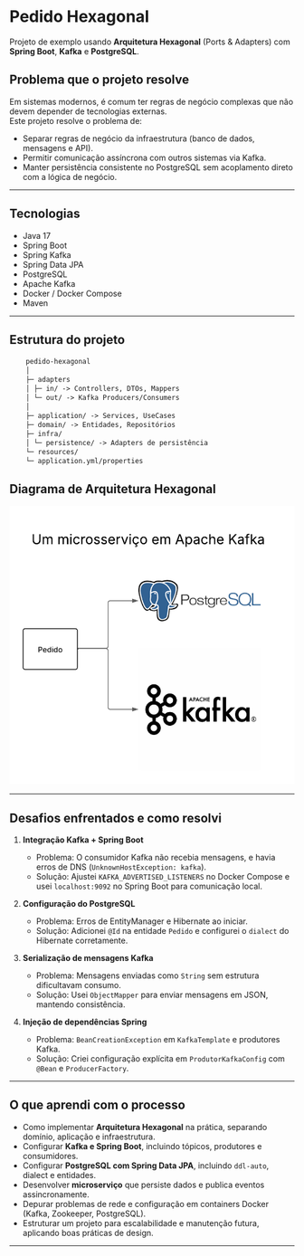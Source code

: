 # Pedido Hexagonal

Projeto de exemplo usando **Arquitetura Hexagonal** (Ports & Adapters) com **Spring Boot**, **Kafka** e **PostgreSQL**.

## Problema que o projeto resolve

Em sistemas modernos, é comum ter regras de negócio complexas que não devem depender de tecnologias externas.  
Este projeto resolve o problema de:
- Separar regras de negócio da infraestrutura (banco de dados, mensagens e API).
- Permitir comunicação assíncrona com outros sistemas via Kafka.
- Manter persistência consistente no PostgreSQL sem acoplamento direto com a lógica de negócio.

---

## Tecnologias

- Java 17
- Spring Boot
- Spring Kafka
- Spring Data JPA
- PostgreSQL
- Apache Kafka
- Docker / Docker Compose
- Maven

---
## Estrutura do projeto
```
    pedido-hexagonal
    │
    ├─ adapters
    │ ├─ in/ -> Controllers, DTOs, Mappers
    │ └─ out/ -> Kafka Producers/Consumers
    │
    ├─ application/ -> Services, UseCases
    ├─ domain/ -> Entidades, Repositórios
    ├─ infra/
    │ └─ persistence/ -> Adapters de persistência
    └─ resources/
    └─ application.yml/properties
```
## Diagrama de Arquitetura Hexagonal

![Diagrama em branco.png](pedido-hexagonal/Diagrama%20em%20branco.png)

---

## Desafios enfrentados e como resolvi

1. **Integração Kafka + Spring Boot**
    - Problema: O consumidor Kafka não recebia mensagens, e havia erros de DNS (`UnknownHostException: kafka`).
    - Solução: Ajustei `KAFKA_ADVERTISED_LISTENERS` no Docker Compose e usei `localhost:9092` no Spring Boot para comunicação local.

2. **Configuração do PostgreSQL**
    - Problema: Erros de EntityManager e Hibernate ao iniciar.
    - Solução: Adicionei `@Id` na entidade `Pedido` e configurei o `dialect` do Hibernate corretamente.

3. **Serialização de mensagens Kafka**
    - Problema: Mensagens enviadas como `String` sem estrutura dificultavam consumo.
    - Solução: Usei `ObjectMapper` para enviar mensagens em JSON, mantendo consistência.

4. **Injeção de dependências Spring**
    - Problema: `BeanCreationException` em `KafkaTemplate` e produtores Kafka.
    - Solução: Criei configuração explícita em `ProdutorKafkaConfig` com `@Bean` e `ProducerFactory`.

---

## O que aprendi com o processo

- Como implementar **Arquitetura Hexagonal** na prática, separando domínio, aplicação e infraestrutura.
- Configurar **Kafka e Spring Boot**, incluindo tópicos, produtores e consumidores.
- Configurar **PostgreSQL com Spring Data JPA**, incluindo `ddl-auto`, dialect e entidades.
- Desenvolver **microserviço** que persiste dados e publica eventos assincronamente.
- Depurar problemas de rede e configuração em containers Docker (Kafka, Zookeeper, PostgreSQL).
- Estruturar um projeto para escalabilidade e manutenção futura, aplicando boas práticas de design.

---